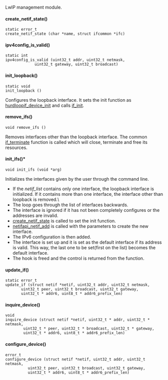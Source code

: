 LwIP management module.

#### create_netif_state() ####
    static error_t
    create_netif_state (char *name, struct ifcommon *ifc)

#### ipv4config_is_valid() ####
    static int
    ipv4config_is_valid (uint32_t addr, uint32_t netmask,
                 uint32_t gateway, uint32_t broadcast)

#### init_loopback() ####
    static void
    init_loopback ()

Configures the loopback interface. It sets the init function as [hurdloopif_device_init](/files/port/netif/hurdloopif.c) and calls [if_init](/files/port/netif/ifcommon.c).

#### remove_ifs() ####
    void remove_ifs ()

Removes interfaces other than the loopback interface. The common [if_terminate](/files/port/netif/ifcommon.c) function is called which will close, terminate and free its resources.

#### init_ifs()* ####
    void init_ifs (void *arg)

Initializes the interfaces given by the user through the command line.

* If the *netif_list* contains only one interface, the loopback interface is initialized. If it contains more than one interface, the interface other than loopback is removed.\
* The loop goes through the list of interfaces backwards.
* The interface is ignored if it has not been completely configures or the addresses are invalid.
* [create_netif_state](/files/lwip-util.c) is called to set the init function.
* [netifapi_netif_add](https://www.nongnu.org/lwip/2_1_x/group__netifapi__netif.html#gacc063c5a3071e34eec7376651e35a519) is called with the parameters to create the new interface.
* The IPv6 configuration is then added.
* The interface is set up and it is set as the default interface if its address is valid. This way, the last one to be set(first on the list) becomes the default interface.
* The hook is freed and the control is returned from the function.

#### update_if() ####
    static error_t
    update_if (struct netif *netif, uint32_t addr, uint32_t netmask,
           uint32_t peer, uint32_t broadcast, uint32_t gateway,
           uint32_t * addr6, uint8_t * addr6_prefix_len)

#### inquire_device() ####
    void
    inquire_device (struct netif *netif, uint32_t * addr, uint32_t * netmask,
            uint32_t * peer, uint32_t * broadcast, uint32_t * gateway,
            uint32_t * addr6, uint8_t * addr6_prefix_len)

#### configure_device() ####
    error_t
    configure_device (struct netif *netif, uint32_t addr, uint32_t netmask,
              uint32_t peer, uint32_t broadcast, uint32_t gateway,
              uint32_t * addr6, uint8_t * addr6_prefix_len)